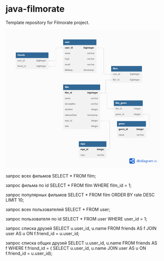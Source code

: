 # java-filmorate
Template repository for Filmorate project.

![Блок схема](DB_Filmorate.png)


запрос всех фильмов
SELECT * FROM film;

запрос фильма по id
SELECT * FROM film WHERE film_id = 1;

запрос популярных фильмов
SELECT * FROM film ORDER BY rate DESC LIMIT 10;

запрос всех пользователей
SELECT * FROM user;

запрос пользователя по id
SELECT * FROM user WHERE user_id = 1;

запрос списка друзей
SELECT u.user_id, u.name FROM friends AS f JOIN user AS u ON f.friend_id = u.user_id;

запрос списка общих друзей
SELECT u.user_id, u.name FROM friends AS f 
    WHERE f.frisnd_id = ( SELECT u.user_id, u.name JOIN user AS u ON f.friend_id = u.user_id);